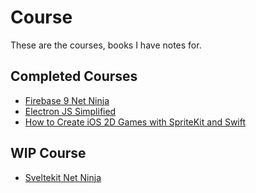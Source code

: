 # Course

These are the courses, books I have notes for.

## Completed Courses

- [Firebase 9 Net Ninja](firebase-9-course-netninja.md)
- [Electron JS Simplified](electron-jsimplified.md)
- [How to Create iOS 2D Games with SpriteKit and Swift
](How%20to%20Create%20iOS%202D%20Games%20with%20SpriteKit%20and%20Swift.md)

## WIP Course

- [Sveltekit Net Ninja](SvelteKit%20Tutorial%20-%20Netninja.md)
